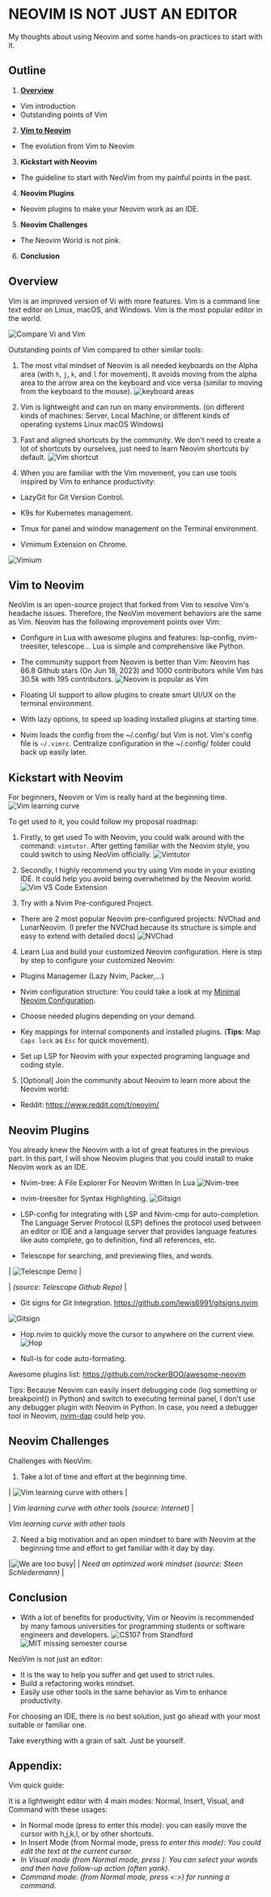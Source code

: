 # NEOVIM IS NOT JUST AN EDITOR
My thoughts about using Neovim and some hands-on practices to start with it.

## Outline
1. **[Overview](#overview)**
- Vim introduction
- Outstanding points of Vim

2. **[Vim to Neovim](#vim-to-neovim)**
- The evolution from Vim to Neovim

3. **Kickstart with Neovim**
- The guideline to start with NeoVim from my painful points in the past.

4. **Neovim Plugins**
- Neovim plugins to make your Neovim work as an IDE.

5. **Neovim Challenges**
- The Neovim World is not pink.

6. **Conclusion**

## Overview
Vim is an improved version of Vi with more features.
Vim is a command line text editor on Linux, macOS, and Windows. Vim is the most popular editor in the world.

![Compare Vi and Vim](/blog/images/neovim_is_not_just_an_editor/vi_n_vim.avif)


Outstanding points of Vim compared to other similar tools:
1. The most vital mindset of Neovim is all needed keyboards on the Alpha area (with `h`, `j`, `k`, and `l` for movement).
It avoids moving from the alpha area to the arrow area on the keyboard and vice versa (similar to moving from the keyboard to the mouse).
![keyboard areas](/blog/images/neovim_is_not_just_an_editor/keyboard-area.png)

2. Vim is lightweight and can run on many environments. (on different kinds of machines: Server, Local Machine, or different kinds of operating systems Linux macOS Windows)

3. Fast and aligned shortcuts by the community. We don't need to create a lot of shortcuts by ourselves, just need to learn Neovim shortcuts by default.
![Vim shortcut](/blog/images/neovim_is_not_just_an_editor/vim-shortcut.webp)

4. When you are familiar with the Vim movement, you can use tools inspired by Vim to enhance productivity:
- LazyGit for Git Version Control.

- K9s for Kubernetes management.

- Tmux for panel and window management on the Terminal environment.

- Vimimum Extension on Chrome.

![Vimium](/blog/images/neovim_is_not_just_an_editor/vimium.png)
## Vim to Neovim
NeoVim is an open-source project that forked from Vim to resolve Vim's headache issues.
Therefore, the NeoVim movement behaviors are the same as Vim.
Neovim has the following improvement points over Vim:
- Configure in Lua with awesome plugins and features: lsp-config, nvim-treesiter, telescope... Lua is simple and comprehensive like Python.

- The community support from Neovim is better than Vim: Neovim has 66.8 Github stars (On Jun 18, 2023) and 1000 contributors while Vim has 30.5k with 195 contributors.
![Neovim is popular as Vim](/blog/images/neovim_is_not_just_an_editor/best_editor_survey.jpg)

- Floating UI support to allow plugins to create smart UI/UX on the terminal environment.

- With lazy options, to speed up loading installed plugins at starting time.

- Nvim loads the config from the ~/.config/ but Vim is not. Vim's config file is `~/.vimrc`. Centralize configuration in the ~/.config/ folder could back up easily later.


## Kickstart with Neovim
For beginners, Neovim or Vim is really hard at the beginning time.
![Vim learning curve](/blog/images/neovim_is_not_just_an_editor/vim_learning_curve.png)

To get used to it, you could follow my proposal roadmap:
1. Firstly, to get used To with Neovim, you could walk around with the command: `vimtutor`. After getting familiar with the Neovim style, you could switch to using NeoVim officially.
![Vimtutor](/blog/images/neovim_is_not_just_an_editor/vimtutor.jpeg)

2. Secondly, I highly recommend you try using Vim mode in your existing IDE. It could help you avoid being overwhelmed by the Neovim world.
![Vim VS Code Extension](/blog/images/neovim_is_not_just_an_editor/vim-vscode.png)

3. Try with a Nvim Pre-configured Project.
- There are 2 most popular Neovim pre-configured projects: NVChad and LunarNeovim.
(I prefer the NVChad because its structure is simple and easy to extend with detailed docs)
![NVChad](/blog/images/neovim_is_not_just_an_editor/nvchad.png)

4. Learn Lua and build your customized Neovim configuration. Here is step by step to configure your customized Neovim:

- Plugins Managemer (Lazy Nvim, Packer,...)

- Nvim configuration structure: You could take a look at my [Minimal Neovim Configuration](https://github.com/lexuancuong/nvim).

- Choose needed plugins depending on your demand.

- Key mappings for internal components and installed plugins. (**Tips**: Map `Caps lock` as `Esc` for quick movement).

- Set up LSP for Neovim with your expected programing language and coding style.

5. [Optional] Join the community about Neovim to learn more about the Neovim world:
- Reddit: https://www.reddit.com/t/neovim/


## Neovim Plugins
You already knew the Neovim with a lot of great features in the previous part.
In this part, I will show Neovim plugins that you could install to make Neovim work as an IDE.
- Nvim-tree: A File Explorer For Neovim Written In Lua
![Nvim-tree](/blog/images/neovim_is_not_just_an_editor/nvim-tree.png)

- nvim-treesiter for Syntax Highlighting.
![Gitsign](/blog/images/neovim_is_not_just_an_editor/treesitter.png)

- LSP-config for integrating with LSP and Nvim-cmp for auto-completion.
The Language Server Protocol (LSP) defines the protocol used between an editor or IDE and a language server that provides language features like auto complete, go to definition, find all references, etc.

- Telescope for searching, and previewing files, and words.

| ![Telescope Demo](/blog/images/neovim_is_not_just_an_editor/telescope.gif) |

| *(source: Telescope Github Repo)* |

- Git signs for Git Integration.
https://github.com/lewis6991/gitsigns.nvim

![Gitsign](/blog/images/neovim_is_not_just_an_editor/gitsigns.gif)

- Hop.nvim to quickly move the cursor to anywhere on the current view.
![Hop](/blog/images/neovim_is_not_just_an_editor/hop.png)

- Null-ls for code auto-formating.

Awesome plugins list:
https://github.com/rockerBOO/awesome-neovim

Tips: Because Neovim can easily insert debugging code (log something or breakpoint() in Python) and switch to executing terminal panel,
I don't use any debugger plugin with Neovim in Python. In case, you need a debugger tool in Neovim, [nvim-dap](https://github.com/mfussenegger/nvim-dap) could help you.

## Neovim Challenges
Challenges with NeoVim:
1. Take a lot of time and effort at the beginning time.

| ![Vim learning curve with others](/blog/images/neovim_is_not_just_an_editor/vim_learning_curve_with_others.webp) |

| *Vim learning curve with other tools (source: Internet)* |

*Vim learning curve with other tools*

2. Need a big motivation and an open mindset to bare with Neovim at the beginning time and effort to get familiar with it day by day.

|![We are too busy](/blog/images/neovim_is_not_just_an_editor/weel-too-busy.png)|
| *Need an optimized work mindset (source: Steen Schledermann)* |

## Conclusion
- With a lot of benefits for productivity, Vim or Neovim is recommended by many famous universities for programming students or software engineers and developers.
![CS107 from Standford](/blog/images/neovim_is_not_just_an_editor/standford_cs107.png)
![MIT missing semester course](/blog/images/neovim_is_not_just_an_editor/mit_missing_course.png)

NeoVim is not just an editor:
- It is the way to help you suffer and get used to strict rules.
- Build a refactoring works mindset.
- Easily use other tools in the same behavior as Vim to enhance productivity.

For choosing an IDE, there is no best solution, just go ahead with your most suitable or familiar one.

Take everything with a grain of salt. Just be yourself.

## Appendix:
Vim quick guide:

It is a lightweight editor with 4 main modes: Normal, Insert, Visual, and Command with these usages:
- In Normal mode (press <Esc> to enter this mode): you can easily move the cursor with h,j,k,l, or by other shortcuts.
- In Insert Mode (from Normal mode, press <i> to enter this mode): You could edit the text at the current cursor.
- In Visual mode (from Normal mode, press <v>): You can select your words and then have follow-up action (often yank).
- Command mode: (from Normal mode, press <:>) for running a command.
